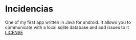 # Incidencias
One of my first app written in Java for android. It allows you to communicate with a local sqlite database and add issues to it  
[LICENSE](LICENSE)
